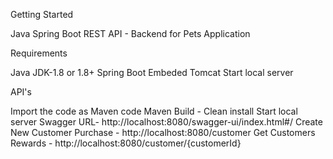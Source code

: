 Getting Started

Java Spring Boot REST API - Backend for Pets Application

Requirements

Java JDK-1.8 or 1.8+ Spring Boot Embeded Tomcat Start local server

API's

Import the code as Maven code
Maven Build - Clean install
Start local server
Swagger URL- http://localhost:8080/swagger-ui/index.html#/
Create New Customer Purchase - http://localhost:8080/customer
Get Customers Rewards  - http://localhost:8080/customer/{customerId}
